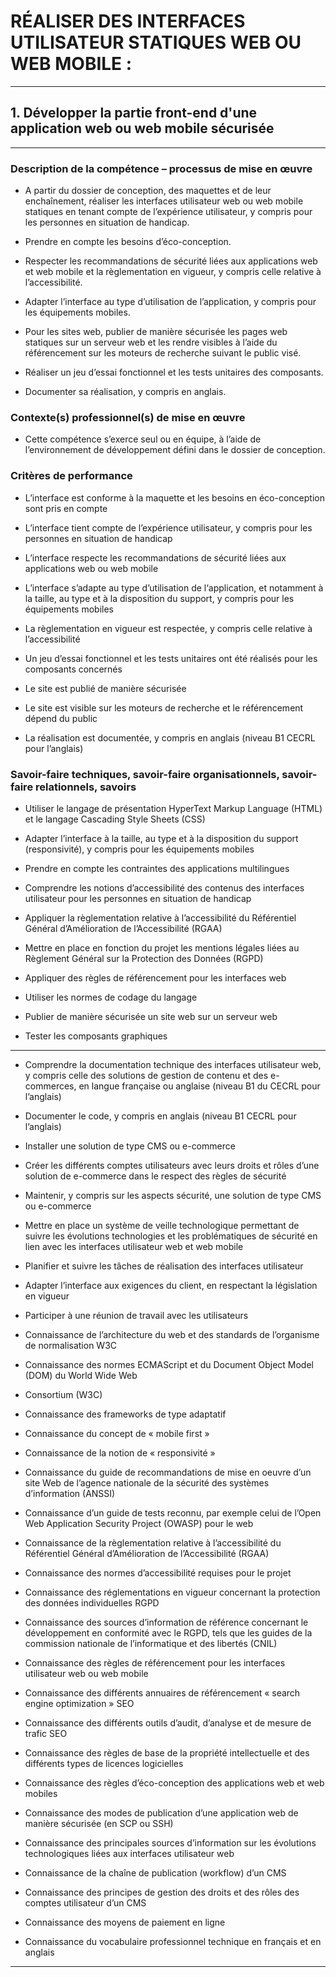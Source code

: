 # **RÉALISER DES INTERFACES UTILISATEUR STATIQUES WEB OU WEB MOBILE :**
---

## **1. Développer la partie front-end d'une application web ou web mobile sécurisée**
---

### **Description de la compétence – processus de mise en œuvre**


* A partir du dossier de conception, des maquettes et de leur enchaînement, réaliser les interfaces utilisateur
web ou web mobile statiques en tenant compte de l’expérience utilisateur, y compris pour les personnes
en situation de handicap.

* Prendre en compte les besoins d’éco-conception.

* Respecter les recommandations de sécurité liées aux applications web et web mobile et la règlementation
en vigueur, y compris celle relative à l’accessibilité.

* Adapter l’interface au type d’utilisation de l’application, y compris pour les équipements mobiles.

* Pour les sites web, publier de manière sécurisée les pages web statiques sur un serveur web et les rendre
visibles à l’aide du référencement sur les moteurs de recherche suivant le public visé.

* Réaliser un jeu d’essai fonctionnel et les tests unitaires des composants.

* Documenter sa réalisation, y compris en anglais.


### **Contexte(s) professionnel(s) de mise en œuvre**


* Cette compétence s’exerce seul ou en équipe, à l’aide de l’environnement de développement défini dans
le dossier de conception.


### **Critères de performance**


* L’interface est conforme à la maquette et les besoins en éco-conception sont pris en compte

* L’interface tient compte de l’expérience utilisateur, y compris pour les personnes en situation de handicap

* L’interface respecte les recommandations de sécurité liées aux applications web ou web mobile

* L’interface s’adapte au type d’utilisation de l‘application, et notamment à la taille, au type et à la disposition
du support, y compris pour les équipements mobiles

* La règlementation en vigueur est respectée, y compris celle relative à l’accessibilité

* Un jeu d’essai fonctionnel et les tests unitaires ont été réalisés pour les composants concernés

* Le site est publié de manière sécurisée

* Le site est visible sur les moteurs de recherche et le référencement dépend du public

* La réalisation est documentée, y compris en anglais (niveau B1 CECRL pour l’anglais)


### **Savoir-faire techniques, savoir-faire organisationnels, savoir-faire relationnels, savoirs**


* Utiliser le langage de présentation HyperText Markup Language (HTML) et le langage Cascading Style
Sheets (CSS)

* Adapter l’interface à la taille, au type et à la disposition du support (responsivité), y compris pour les
équipements mobiles

* Prendre en compte les contraintes des applications multilingues

* Comprendre les notions d’accessibilité des contenus des interfaces utilisateur pour les personnes en
situation de handicap

* Appliquer la règlementation relative à l’accessibilité du Référentiel Général d’Amélioration de l’Accessibilité
(RGAA)

* Mettre en place en fonction du projet les mentions légales liées au Règlement Général sur la Protection
des Données (RGPD)

* Appliquer des règles de référencement pour les interfaces web

* Utiliser les normes de codage du langage

* Publier de manière sécurisée un site web sur un serveur web

* Tester les composants graphiques

------------------------------------------------------------------------------------------------------------------------------------------------------------------------------------------


* Comprendre la documentation technique des interfaces utilisateur web, y compris celle des solutions de
gestion de contenu et des e-commerces, en langue française ou anglaise (niveau B1 du CECRL pour
l’anglais)

* Documenter le code, y compris en anglais (niveau B1 CECRL pour l’anglais)

* Installer une solution de type CMS ou e-commerce

* Créer les différents comptes utilisateurs avec leurs droits et rôles d’une solution de e-commerce dans le
respect des règles de sécurité

* Maintenir, y compris sur les aspects sécurité, une solution de type CMS ou e-commerce

* Mettre en place un système de veille technologique permettant de suivre les évolutions technologies et les
problématiques de sécurité en lien avec les interfaces utilisateur web et web mobile

* Planifier et suivre les tâches de réalisation des interfaces utilisateur

* Adapter l’interface aux exigences du client, en respectant la législation en vigueur

* Participer à une réunion de travail avec les utilisateurs

* Connaissance de l’architecture du web et des standards de l’organisme de normalisation W3C

* Connaissance des normes ECMAScript et du Document Object Model (DOM) du World Wide Web

* Consortium (W3C)

* Connaissance des frameworks de type adaptatif

* Connaissance du concept de « mobile first »

* Connaissance de la notion de « responsivité »

* Connaissance du guide de recommandations de mise en oeuvre d’un site Web de l’agence nationale de la
sécurité des systèmes d’information (ANSSI)

* Connaissance d’un guide de tests reconnu, par exemple celui de l’Open Web Application Security Project (OWASP) pour le web

* Connaissance de la règlementation relative à l’accessibilité du Référentiel Général d’Amélioration de l’Accessibilité (RGAA)

* Connaissance des normes d’accessibilité requises pour le projet

* Connaissance des réglementations en vigueur concernant la protection des données individuelles RGPD

* Connaissance des sources d’information de référence concernant le développement en conformité avec le
RGPD, tels que les guides de la commission nationale de l’informatique et des libertés (CNIL)

* Connaissance des règles de référencement pour les interfaces utilisateur web ou web mobile

* Connaissance des différents annuaires de référencement « search engine optimization » SEO

* Connaissance des différents outils d’audit, d’analyse et de mesure de trafic SEO

* Connaissance des règles de base de la propriété intellectuelle et des différents types de licences logicielles

* Connaissance des règles d’éco-conception des applications web et web mobiles

* Connaissance des modes de publication d’une application web de manière sécurisée (en SCP ou SSH)

* Connaissance des principales sources d’information sur les évolutions technologiques liées aux interfaces utilisateur web

* Connaissance de la chaîne de publication (workflow) d’un CMS

* Connaissance des principes de gestion des droits et des rôles des comptes utilisateur d’un CMS

* Connaissance des moyens de paiement en ligne

* Connaissance du vocabulaire professionnel technique en français et en anglais
---